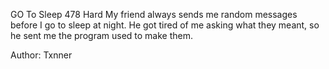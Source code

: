 GO To Sleep
478
Hard
My friend always sends me random messages before I go to sleep at night. He got tired of me asking what they meant, so he sent me the program used to make them.

Author: Txnner
